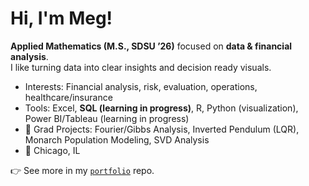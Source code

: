 # Hi, I'm Meg!

**Applied Mathematics (M.S., SDSU ’26)** focused on **data & financial analysis**.  
I like turning data into clear insights and decision ready visuals.

- Interests: Financial analysis, risk, evaluation, operations, healthcare/insurance
- Tools: Excel, **SQL (learning in progress)**, R, Python (visualization), Power BI/Tableau (learning in progress)
- 🧪 Grad Projects: Fourier/Gibbs Analysis, Inverted Pendulum (LQR), Monarch Population Modeling, SVD Analysis
- 📍 Chicago, IL

👉 See more in my [`portfolio`](https://github.com/megbucich/portfolio) repo.

